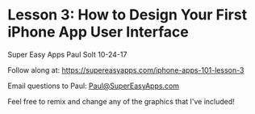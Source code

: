 # Lesson 3: How to Design Your First iPhone App User Interface #
Super Easy Apps
Paul Solt
10-24-17


Follow along at: <https://supereasyapps.com/iphone-apps-101-lesson-3>

Email questions to Paul: [Paul@SuperEasyApps.com](mailto:Paul@SuperEasyApps.com)

Feel free to remix and change any of the graphics that I've included!